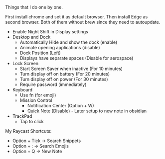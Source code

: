 Things that I do one by one. 

First install chrome and set it as default browser. Then install Edge as second browser. Both of them without brew since they need to autoupdate. 

- Enable Night Shift in Display settings
- Desktop and Dock
    - Automatically Hide and show the dock (enable)
    - Animate opening applications (disable)
    - Dock Position (Left)
    - Displays have separate spaces (Disable for aerospace)
- Lock Screen
    - Start Screen Saver when inactive (For 10 minutes)
    - Turn display off on battery (For 20 minutes)
    - Turn display off on power (For 30 minutes)
    - Require password (immediately)
- Keyboard
    - Use fn (for emoji)
    - Mission Control
        - Notification Center (Option + W)
        - Quick Note (Disable) - Later setup to new note in obsidian
- TrackPad
    - Tap to click


My Raycast Shortcuts:
- Option + Tick -> Search Snippets
- Option + : -> Search Emojis
- Option + Q -> New Note

